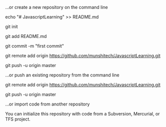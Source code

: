 …or create a new repository on the command line

echo "# JavascriptLearning" >> README.md


git init

git add README.md

git commit -m "first commit"

git remote add origin https://github.com/munshitech/JavascriptLearning.git

git push -u origin master


…or push an existing repository from the command line

git remote add origin https://github.com/munshitech/JavascriptLearning.git

git push -u origin master

…or import code from another repository

You can initialize this repository with code from a Subversion, Mercurial, or TFS project.
